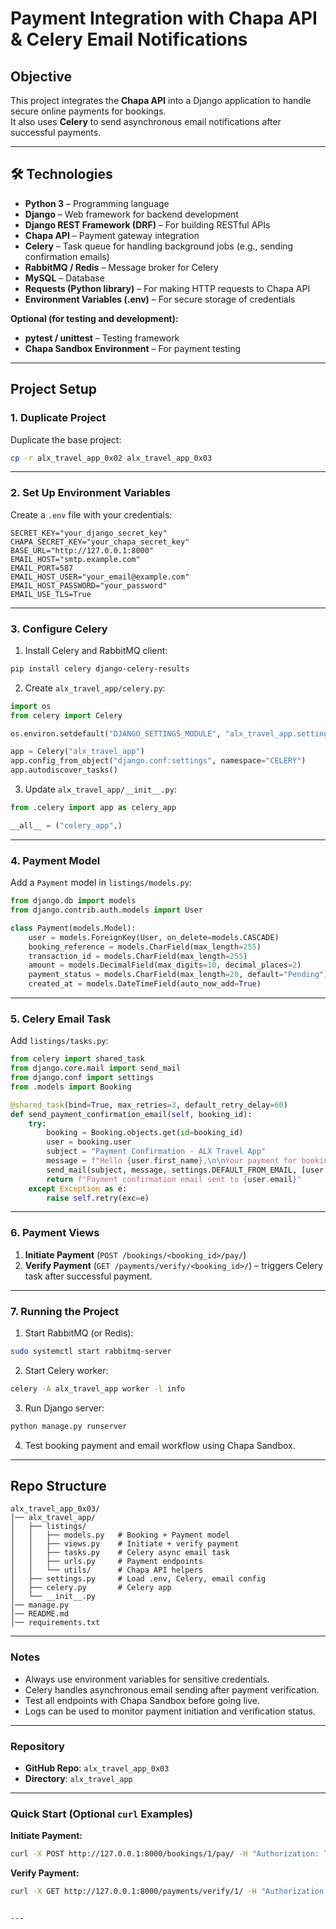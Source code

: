 # Payment Integration with Chapa API & Celery Email Notifications

## Objective
This project integrates the **Chapa API** into a Django application to handle secure online payments for bookings.  
It also uses **Celery** to send asynchronous email notifications after successful payments.

---

## 🛠️ Technologies
- **Python 3** – Programming language  
- **Django** – Web framework for backend development  
- **Django REST Framework (DRF)** – For building RESTful APIs  
- **Chapa API** – Payment gateway integration  
- **Celery** – Task queue for handling background jobs (e.g., sending confirmation emails)  
- **RabbitMQ / Redis** – Message broker for Celery  
- **MySQL** – Database  
- **Requests (Python library)** – For making HTTP requests to Chapa API  
- **Environment Variables (.env)** – For secure storage of credentials  

**Optional (for testing and development):**  
- **pytest / unittest** – Testing framework  
- **Chapa Sandbox Environment** – For payment testing  

---

## Project Setup

### 1. Duplicate Project
Duplicate the base project:

```bash
cp -r alx_travel_app_0x02 alx_travel_app_0x03
````

---

### 2. Set Up Environment Variables

Create a `.env` file with your credentials:

```env
SECRET_KEY="your_django_secret_key"
CHAPA_SECRET_KEY="your_chapa_secret_key"
BASE_URL="http://127.0.0.1:8000"
EMAIL_HOST="smtp.example.com"
EMAIL_PORT=587
EMAIL_HOST_USER="your_email@example.com"
EMAIL_HOST_PASSWORD="your_password"
EMAIL_USE_TLS=True
```

---

### 3. Configure Celery

1. Install Celery and RabbitMQ client:

```bash
pip install celery django-celery-results
```

2. Create `alx_travel_app/celery.py`:

```python
import os
from celery import Celery

os.environ.setdefault("DJANGO_SETTINGS_MODULE", "alx_travel_app.settings")

app = Celery("alx_travel_app")
app.config_from_object("django.conf:settings", namespace="CELERY")
app.autodiscover_tasks()
```

3. Update `alx_travel_app/__init__.py`:

```python
from .celery import app as celery_app

__all__ = ("celery_app",)
```

---

### 4. Payment Model

Add a `Payment` model in `listings/models.py`:

```python
from django.db import models
from django.contrib.auth.models import User

class Payment(models.Model):
    user = models.ForeignKey(User, on_delete=models.CASCADE)
    booking_reference = models.CharField(max_length=255)
    transaction_id = models.CharField(max_length=255)
    amount = models.DecimalField(max_digits=10, decimal_places=2)
    payment_status = models.CharField(max_length=20, default="Pending")
    created_at = models.DateTimeField(auto_now_add=True)
```

---

### 5. Celery Email Task

Add `listings/tasks.py`:

```python
from celery import shared_task
from django.core.mail import send_mail
from django.conf import settings
from .models import Booking

@shared_task(bind=True, max_retries=3, default_retry_delay=60)
def send_payment_confirmation_email(self, booking_id):
    try:
        booking = Booking.objects.get(id=booking_id)
        user = booking.user
        subject = "Payment Confirmation - ALX Travel App"
        message = f"Hello {user.first_name},\n\nYour payment for booking {booking.id} amounting to {booking.total_price} ETB has been successfully completed.\n\nThank you for booking with us!\n\nALX Travel Team"
        send_mail(subject, message, settings.DEFAULT_FROM_EMAIL, [user.email], fail_silently=False)
        return f"Payment confirmation email sent to {user.email}"
    except Exception as e:
        raise self.retry(exc=e)
```

---

### 6. Payment Views

1. **Initiate Payment** (`POST /bookings/<booking_id>/pay/`)
2. **Verify Payment** (`GET /payments/verify/<booking_id>/`) – triggers Celery task after successful payment.

---

### 7. Running the Project

1. Start RabbitMQ (or Redis):

```bash
sudo systemctl start rabbitmq-server
```

2. Start Celery worker:

```bash
celery -A alx_travel_app worker -l info
```

3. Run Django server:

```bash
python manage.py runserver
```

4. Test booking payment and email workflow using Chapa Sandbox.

---

## Repo Structure

```
alx_travel_app_0x03/
│── alx_travel_app/
│   ├── listings/
│   │   ├── models.py   # Booking + Payment model
│   │   ├── views.py    # Initiate + verify payment
│   │   ├── tasks.py    # Celery async email task
│   │   ├── urls.py     # Payment endpoints
│   │   └── utils/      # Chapa API helpers
│   ├── settings.py     # Load .env, Celery, email config
│   ├── celery.py       # Celery app
│   └── __init__.py
│── manage.py
│── README.md
│── requirements.txt
```

---

### Notes

* Always use environment variables for sensitive credentials.
* Celery handles asynchronous email sending after payment verification.
* Test all endpoints with Chapa Sandbox before going live.
* Logs can be used to monitor payment initiation and verification status.

---

### Repository

* **GitHub Repo**: `alx_travel_app_0x03`
* **Directory**: `alx_travel_app`

---

### Quick Start (Optional `curl` Examples)

**Initiate Payment:**

```bash
curl -X POST http://127.0.0.1:8000/bookings/1/pay/ -H "Authorization: Token <your_token>"
```

**Verify Payment:**

```bash
curl -X GET http://127.0.0.1:8000/payments/verify/1/ -H "Authorization: Token <your_token>"
```

```

---

